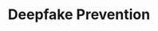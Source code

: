 ---
title: "Deepfake Prevention"
excerpt: "Blockchain-Based Deepfake Detection, won 1st place in the iDISPLA Adversarial AI/ML Competition.<br/><br/><img src='/images/deepfake.png'>"
collection: portfolio
---